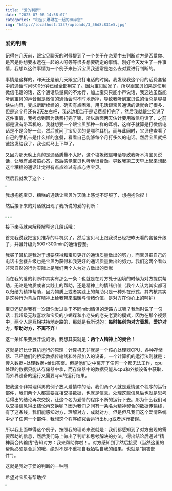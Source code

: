 ```yaml
---
title: "爱的判断"
date: "2025-07-06 14:58:07"
categories: "和宝贝琳琳在一起的碎碎念"
img: "http://localhost:1337/uploads/3_56d8c831e5.jpg"
---
```


### 爱的判断

记得在几天前，跟宝贝聊天的时候提到了一个关于在恋爱中去判断对方是否爱你、是否是你想要永远在一起的人呀等等很多想要确定的事情。刚好今天发生了一件事情，我想以这件事情为一个例子来告诉宝贝我通常是怎么去对爱进行判断的。

事情是这样的，昨天还是前几天跟宝贝打电话的时候，我发现我这个月的话费套餐中的通话时间500分钟已经全部用完了。因为宝贝回家了，所以跟宝贝如果是使用微信电话的话，这个通话质量真的不太行，加上宝贝只能小声说话，我这边虽然能听到宝贝的声音但是微信的通话会时不时地断掉，导致我听到宝贝说的话总是容易缺失内容，变成断断续续的，确实有点困难，用电话跟宝贝通话的话就会好很多，但是这个月还有2天左右吧，我这边相当于是话费都打完了，然后我就跟宝贝说了这件事情，我考虑到因为话费打完了嘛，所以后面两天估计要用微信电话了，之前都是没有带耳机的，我就想要一个跟宝贝那种一样的耳机，这样子就算是打微信电话是不是会好一点，然后就问了宝贝买的是哪种耳机，而与此同时，宝贝也查看了自己的手机卡是什么样的套餐，看看自己能够每个月打多久的电话。然后宝贝就把链接发给我了，我也就马上下单了。

又因为那天晚上真的是通话质量不太好，这个垃圾微信电话导致我听不清宝贝说话，让我有点被搞心态，然后感觉宝贝也听地很费劲。导致我第二天早上起来想起这个糟糕的通话让觉得有点点难过有点心疼宝贝。

然后我就发了这个：

<img src="https://cdn.jsdelivr.net/gh/Flamigno/Image/images/IMG_4429.PNG" style="zoom:25%;" />

我想抱抱宝贝，糟糕的通话让宝贝昨天晚上感觉不舒服了，想抱抱你捏！

然后接下来的对话就出现了我所说的爱的判断：

<img src="https://cdn.jsdelivr.net/gh/Flamigno/Image/images/IMG_4430.PNG" style="zoom:25%;" />

<img src="https://cdn.jsdelivr.net/gh/Flamigno/Image/images/IMG_4431.PNG" style="zoom:25%;" />

<img src="https://cdn.jsdelivr.net/gh/Flamigno/Image/images/IMG_4432.PNG" style="zoom:25%;" />

接下来我就来解释解释这几段话哦：

首先我说我把宝贝推荐的耳机买了，然后宝贝马上跟我说已经把昨天看的套餐升级了，并且升级为500+300min的通话套餐。

我买了耳机是我对于想要获得和宝贝更好的通话质量做出的努力，而宝贝把自己的电话卡套餐升级也是宝贝为获得和我更好的通话质量做出的努力。我们这两个看似非常自然的行为实际上是我们两个人为对方做出的贡献

而在我的爱的判断中其实有那么一条：也就是在对方处于困境的时候为对方提供帮助，无论是物质或者实践上的帮助，还是精神上的情绪价值（我个人认为其实都可以归结为精神帮助，因为物质上或者实践上的帮助只是一种外在形式，其内核其实是这种行为背后在精神上给我带来温暖与情绪价值，是对方在你心上的呵护）

宝贝还记得我有一次跟你发过关于不同mbti情侣的走路方式嘛？我当时说了一句话：我超级无敌喜欢和宝贝的小蝴蝶和小老头的老夫老妻的模式，因为在那个视频中，两个人是互相扶持地走路的，那就是我所说的：**每时每刻为对方着想，爱护对方，帮助对方，不离不弃**！

这一条如果要展开说的话，我想其实就是：**两个人精神上的契合！**

这就是好比计算机运行的原理：计算机无非就是一个核心处理器CPU、各种存储器、已经他们的桥梁数据传输线和外部加入的设备。一个计算机的运行法则就是：传入数据+处理数据+给出答案。但是他们之中离开了任何一个都无法工作，cpu处理的数据只能从存储器中拿，而存储器中的数据只能从cpu和外接设备中获取，而外界设备的运行又需要cpu的运行结果。

把我这个非常理科男的例子放入爱情中的话，我们两个人就是爱情这个程序的运行部件，我们两个人都需要互相交换数据，也就是信息，处理这些信息后也就是思考后得出的结论再次交换，让这个名为爱情的程序不断的运行下去。那为什么我们可以交换信息得出结论再交换呢？因为我们之间有一条名为精神契合的数据传输线，有了这条线，我们能感知对方，理解对方，成就对方。但是但凡我们这个爱情系统中少了任何一个部件，我想这个程序终究会运行出bug或者运行错误。

所以我上面举得这个例子，按照我的理论来说就是：我们都感知到了对方出现的需要帮助的信息，然后我们马上做出了判断和思考解决的办法，得出结论后通过“精神契合传输线”告知对方：我来帮助你啦！。对方感知到了然后接受（当然这里的帮助必须是合适的哦，绝对不是不重视自我牺牲自我的结果，也就是“损害部件”）。

这就是我对于爱的判断的一种哦

希望对宝贝有帮助捏

<img src="https://cdn.jsdelivr.net/gh/Flamigno/Image/images/20230526153813.png" style="zoom:25%;" />

